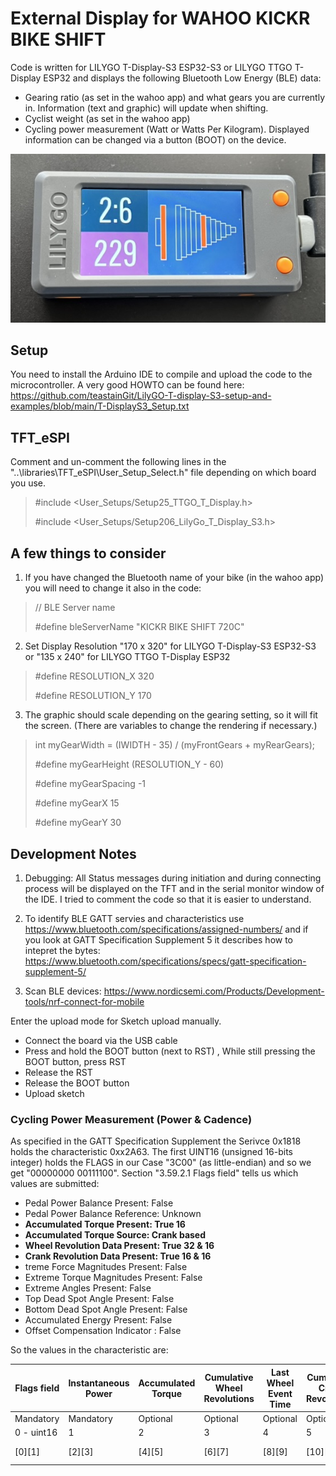 # External Display for WAHOO KICKR BIKE SHIFT
Code is written for LILYGO T-Display-S3 ESP32-S3 or LILYGO TTGO T-Display ESP32 and displays the following Bluetooth Low Energy (BLE) data:

- Gearing ratio (as set in the wahoo app) and what gears you are currently in. Information (text and graphic) will update when shifting.
- Cyclist weight (as set in the wahoo app)
- Cycling power measurement (Watt or Watts Per Kilogram). Displayed information can be changed via a button (BOOT) on the device.

![alt text](wahoo-kickr-bike-shift-display.jpeg)

## Setup
You need to install the Arduino IDE to compile and upload the code to the microcontroller. A very good HOWTO can be found here:
https://github.com/teastainGit/LilyGO-T-display-S3-setup-and-examples/blob/main/T-DisplayS3_Setup.txt

## TFT_eSPI
Comment and un-comment the following lines in the "..\libraries\TFT_eSPI\User_Setup_Select.h" file depending on which board you use.

> #include <User_Setups/Setup25_TTGO_T_Display.h>
>
> #include <User_Setups/Setup206_LilyGo_T_Display_S3.h>

## A few things to consider

1. If you have changed the Bluetooth name of your bike (in the wahoo app) you will need to change it also in the code:

> // BLE Server name
> 
> #define bleServerName "KICKR BIKE SHIFT 720C"

2. Set Display Resolution "170 x 320" for LILYGO T-Display-S3 ESP32-S3 or "135 x 240" for LILYGO TTGO T-Display ESP32
   
> #define RESOLUTION_X 320
> 
> #define RESOLUTION_Y 170

3. The graphic should scale depending on the gearing setting, so it will fit the screen. (There are variables to change the rendering if necessary.)

> int myGearWidth = (IWIDTH - 35) / (myFrontGears + myRearGears);
> 
> #define myGearHeight (RESOLUTION_Y - 60)
> 
> #define myGearSpacing -1
> 
> #define myGearX 15
> 
> #define myGearY 30

## Development Notes

1. Debugging: All Status messages during initiation and during connecting process will be displayed on the TFT and in the serial monitor window of the IDE. I tried to comment the code so that it is easier to understand.

2. To identify BLE GATT servies and characteristics use https://www.bluetooth.com/specifications/assigned-numbers/ and if you look at GATT Specification Supplement 5 it describes how to intepret the bytes: https://www.bluetooth.com/specifications/specs/gatt-specification-supplement-5/
   
3. Scan BLE devices: https://www.nordicsemi.com/Products/Development-tools/nrf-connect-for-mobile

Enter the upload mode for Sketch upload manually.
- Connect the board via the USB cable
- Press and hold the BOOT button (next to RST) , While still pressing the BOOT button, press RST
- Release the RST
- Release the BOOT button
- Upload sketch

### Cycling Power Measurement (Power & Cadence)
As specified in the GATT Specification Supplement the Serivce 0x1818 holds the characteristic 0xx2A63.
The first UINT16 (unsigned 16-bits integer) holds the FLAGS in our Case "3C00" (as little-endian) and so we get "00000000 00111100".
Section "3.59.2.1 Flags field" tells us which values are submitted:
- Pedal Power Balance Present: False
- Pedal Power Balance Reference: Unknown
- __Accumulated Torque Present: True 16__
- __Accumulated Torque Source: Crank based__
- __Wheel Revolution Data Present: True 32 & 16__
- __Crank Revolution Data Present: True 16 & 16__
- treme Force Magnitudes Present: False
- Extreme Torque Magnitudes Present: False
- Extreme Angles Present: False
- Top Dead Spot Angle Present: False
- Bottom Dead Spot Angle Present: False
- Accumulated Energy Present: False
- Offset Compensation Indicator : False

So the values in the characteristic are:

| Flags field | Instantaneous Power | Accumulated Torque | Cumulative Wheel Revolutions | Last Wheel Event Time | Cumulative Crank Revolutions | Last Crank | Event Time | 
| --- | --- | --- | --- | --- | --- | --- | --- | 
| Mandatory | Mandatory | Optional | Optional | Optional | Optional | Optional | Optional | 
| 0 - uint16 | 1 | 2 | 3 | 4 | 5 | 6 | 7 | 
| [0][1] | [2][3] | [4][5] | [6][7] | [8][9] | [10][11] | [12][13] | [14][15] | 

